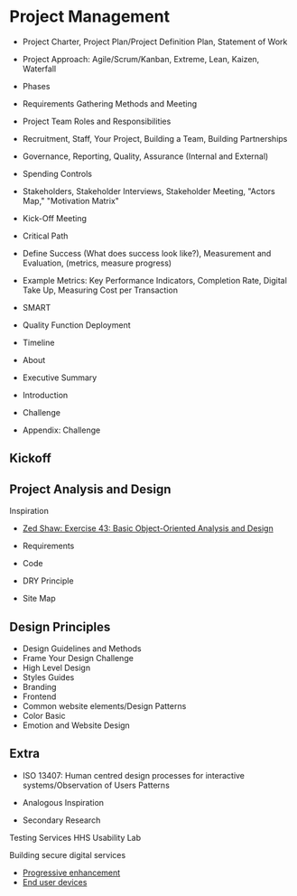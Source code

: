 # Project Management

*   Project Charter, Project Plan/Project Definition Plan, Statement of Work
*   Project Approach: Agile/Scrum/Kanban, Extreme, Lean, Kaizen, Waterfall
*   Phases
*   Requirements Gathering Methods and Meeting
*   Project Team Roles and Responsibilities
*   Recruitment, Staff, Your Project, Building a Team, Building Partnerships
*   Governance, Reporting, Quality, Assurance (Internal and External)
*   Spending Controls
*   Stakeholders, Stakeholder Interviews, Stakeholder Meeting, "Actors Map," "Motivation Matrix"
*   Kick-Off Meeting
*   Critical Path
*   Define Success (What does success look like?), Measurement and Evaluation, (metrics, measure progress)
*   Example Metrics: Key Performance Indicators, Completion Rate, Digital Take Up, Measuring Cost per Transaction
*   SMART
*   Quality Function Deployment
*   Timeline

*   About
*   Executive Summary
*   Introduction
*   Challenge
*   Appendix: Challenge

## Kickoff

## Project Analysis and Design

Inspiration
*   [Zed Shaw: Exercise 43: Basic Object-Oriented Analysis and Design](http://learnpythonthehardway.org/book/ex43.html)

*   Requirements
*   Code
*   DRY Principle
*   Site Map

## Design Principles

*   Design Guidelines and Methods
*   Frame Your Design Challenge
*   High Level Design
*   Styles Guides
*   Branding
*   Frontend
*   Common website elements/Design Patterns
*   Color Basic
*   Emotion and Website Design

## Extra

* ISO 13407: Human centred design processes for interactive systems/Observation of Users Patterns

* Analogous Inspiration
* Secondary Research

Testing Services
HHS Usability Lab

Building secure digital services

* [Progressive enhancement](https://www.gov.uk/service-manual/making-software/progressive-enhancement.html)
* [End user devices](https://www.gov.uk/service-manual/technology/end-user-devices.html)
